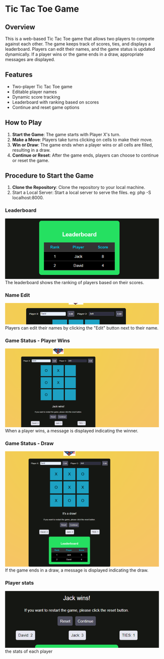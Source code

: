# Tic Tac Toe Game

## Overview
This is a web-based Tic Tac Toe game that allows two players to compete against each other. The game keeps track of scores, ties, and displays a leaderboard. Players can edit their names, and the game status is updated dynamically. If a player wins or the game ends in a draw, appropriate messages are displayed.

## Features
- Two-player Tic Tac Toe game
- Editable player names
- Dynamic score tracking
- Leaderboard with ranking based on scores
- Continue and reset game options

## How to Play
1. **Start the Game**: The game starts with Player X's turn.
2. **Make a Move**: Players take turns clicking on cells to make their move.
3. **Win or Draw**: The game ends when a player wins or all cells are filled, resulting in a draw.
4. **Continue or Reset**: After the game ends, players can choose to continue or reset the game.


## Procedure to Start the Game
1. **Clone the Repository**: Clone the repository to your local machine.
2. Start a Local Server: Start a local server to serve the files. eg: php -S localhost:8000.


### Leaderboard
![Leaderboard](./A3_screenshot/LeaderBoard.png)
The leaderboard shows the ranking of players based on their scores.


### Name Edit
![Name Edit](./A3_screenshot/nameEdit.png)
Players can edit their names by clicking the "Edit" button next to their name.

### Game Status - Player Wins
![Winner](./A3_screenshot/winner.png)
When a player wins, a message is displayed indicating the winner.

### Game Status - Draw
![Tie Game](./A3_screenshot/tieGame.png)
If the game ends in a draw, a message is displayed indicating the draw.

### Player stats 
![Stats](./A3_screenshot/status.png)
the stats of each player

